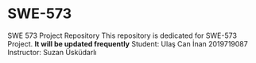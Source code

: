 # SWE-573
SWE 573 Project Repository
This repository is dedicated for SWE-573 Project.
**It will be updated frequently**
Student: Ulaş Can İnan 2019719087
Instructor: Suzan Üsküdarlı
